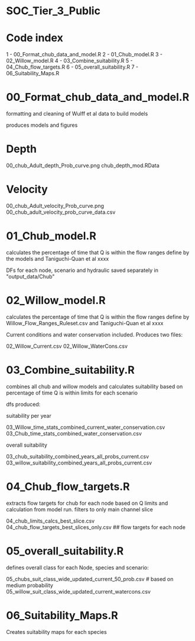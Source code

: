 # SOC_Tier_3_Public


#  Code index

1 - 00_Format_chub_data_and_model.R
2 - 01_Chub_model.R
3 - 02_Willow_model.R
4 - 03_Combine_suitability.R
5 - 04_Chub_flow_targets.R
6 - 05_overall_suitability.R
7 - 06_Suitability_Maps.R

# 00_Format_chub_data_and_model.R

formatting and cleaning of Wulff et al data to build models

produces models and figures

# Depth

00_chub_Adult_depth_Prob_curve.png 
chub_depth_mod.RData 

#  Velocity

00_chub_Adult_velocity_Prob_curve.png
00_chub_adult_velocity_prob_curve_data.csv

# 01_Chub_model.R

calculates the percentage of time that Q is within the flow ranges define by the models and Taniguchi-Quan et al xxxx

DFs for each node, scenario and hydraulic saved separately in "output_data/Chub"

# 02_Willow_model.R

calculates the percentage of time that Q is within the flow ranges define by Willow_Flow_Ranges_Ruleset.csv and Taniguchi-Quan et al xxxx

Current conditions and water conservation included. Produces two files:

02_Willow_Current.csv
02_Willow_WaterCons.csv

# 03_Combine_suitability.R

combines all chub and willow models and calculates suitability based on percentage of time Q is within limits for each scenario

dfs produced:

suitability per year

03_Willow_time_stats_combined_current_water_conservation.csv
03_Chub_time_stats_combined_water_conservation.csv

overall suitability

03_chub_suitability_combined_years_all_probs_current.csv
03_willow_suitability_combined_years_all_probs_current.csv

# 04_Chub_flow_targets.R

extracts flow targets for chub for each node based on Q limits and calculation from model run. filters to only main channel slice

04_chub_limits_calcs_best_slice.csv
04_chub_flow_targets_best_slices_only.csv ## flow targets for each node

# 05_overall_suitability.R

defines overall class for each Node, species and scenario:

05_chubs_suit_class_wide_updated_current_50_prob.csv # based on medium probability
05_willow_suit_class_wide_updated_current_watercons.csv

#  06_Suitability_Maps.R

Creates suitability maps for each species


